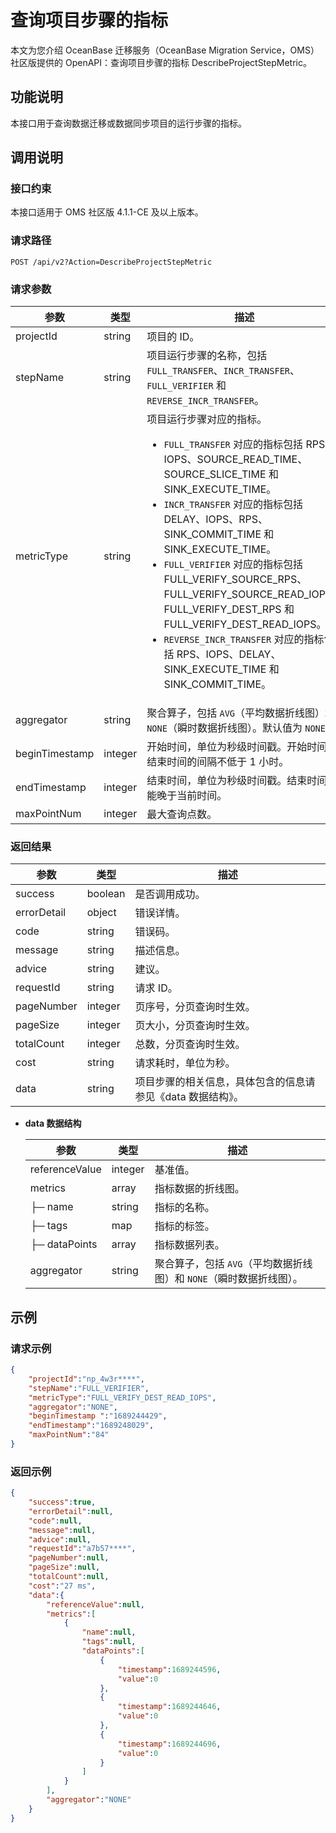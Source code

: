 
# 查询项目步骤的指标

本文为您介绍 OceanBase 迁移服务（OceanBase Migration Service，OMS）社区版提供的 OpenAPI：查询项目步骤的指标 DescribeProjectStepMetric。

## 功能说明

本接口用于查询数据迁移或数据同步项目的运行步骤的指标。

## 调用说明

### 接口约束

本接口适用于 OMS 社区版 4.1.1-CE 及以上版本。

### 请求路径

`POST /api/v2?Action=DescribeProjectStepMetric`

### 请求参数

|  参数  |  类型   |  描述  |
|-------|----------|-------|
| projectId | string  | 项目的 ID。  |
| stepName |  string | 项目运行步骤的名称，包括 `FULL_TRANSFER`、`INCR_TRANSFER`、`FULL_VERIFIER` 和 `REVERSE_INCR_TRANSFER`。   |
| metricType | string  | 项目运行步骤对应的指标。<ul><li>`FULL_TRANSFER` 对应的指标包括 RPS、IOPS、SOURCE_READ_TIME、SOURCE_SLICE_TIME 和 SINK_EXECUTE_TIME。 </li><li>`INCR_TRANSFER` 对应的指标包括 DELAY、IOPS、RPS、SINK_COMMIT_TIME 和 SINK_EXECUTE_TIME。 </li><li>`FULL_VERIFIER` 对应的指标包括 FULL_VERIFY_SOURCE_RPS、FULL_VERIFY_SOURCE_READ_IOPS、FULL_VERIFY_DEST_RPS 和 FULL_VERIFY_DEST_READ_IOPS。</li> <li>`REVERSE_INCR_TRANSFER` 对应的指标包括 RPS、IOPS、DELAY、SINK_EXECUTE_TIME 和 SINK_COMMIT_TIME。 </li> </ul>   |
| aggregator |  string | 聚合算子，包括 `AVG`（平均数据折线图）和 `NONE`（瞬时数据折线图）。默认值为 `NONE`。  |
| beginTimestamp |  integer | 开始时间，单位为秒级时间戳。开始时间和结束时间的间隔不低于 1 小时。   |
| endTimestamp |  integer | 结束时间，单位为秒级时间戳。结束时间不能晚于当前时间。  |
| maxPointNum | integer  | 最大查询点数。  |

### 返回结果

|     参数     |        类型        |           描述           |
|------------|------------------|------------------------|
| success    | boolean          | 是否调用成功。                |
| errorDetail | object | 错误详情。|
| code       | string           | 错误码。                   |
| message    | string           | 描述信息。                  |
| advice     | string           | 建议。                    |
| requestId  | string           | 请求 ID。                 |
| pageNumber | integer | 页序号，分页查询时生效。                  |
| pageSize   | integer | 页大小，分页查询时生效。                  |
| totalCount | integer | 总数，分页查询时生效。                  |
| cost       | string           | 请求耗时，单位为秒。                  |
| data       | string           | 项目步骤的相关信息，具体包含的信息请参见《data 数据结构》。 |

* **data 数据结构**

    |  参数    |  类型    |   描述   |
    |-----------|-----------|------------|
    | referenceValue  |  integer  |  基准值。  |
    | metrics  | array   | 指标数据的折线图。   |
    |   ├─ name  | string   | 指标的名称。   |
    |   ├─ tags  |  map  | 指标的标签。   |
    |   ├─ dataPoints  |  array  | 指标数据列表。   |
    | aggregator   |   string      | 聚合算子，包括 `AVG`（平均数据折线图）和 `NONE`（瞬时数据折线图）。        |

## 示例

### 请求示例

```JSON
{
    "projectId":"np_4w3r****",
    "stepName":"FULL_VERIFIER",
    "metricType":"FULL_VERIFY_DEST_READ_IOPS",
    "aggregator":"NONE",
    "beginTimestamp ":"1689244429",
    "endTimestamp":"1689248029",
    "maxPointNum":"84"
}
```

### 返回示例

```JSON
{
    "success":true,
    "errorDetail":null,
    "code":null,
    "message":null,
    "advice":null,
    "requestId":"a7b57****",
    "pageNumber":null,
    "pageSize":null,
    "totalCount":null,
    "cost":"27 ms",
    "data":{
        "referenceValue":null,
        "metrics":[
            {
                "name":null,
                "tags":null,
                "dataPoints":[
                    {
                        "timestamp":1689244596,
                        "value":0
                    },
                    {
                        "timestamp":1689244646,
                        "value":0
                    },
                    {
                        "timestamp":1689244696,
                        "value":0
                    }
                ]
            }
        ],
        "aggregator":"NONE"
    }
}
```
